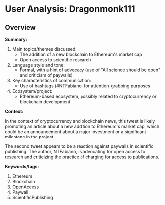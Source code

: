 # User Analysis: Dragonmonk111

## Overview

**Summary:**

1. Main topics/themes discussed:
	* The addition of a new blockchain to Ethereum's market cap
	* Open access to scientific research
2. Language style and tone:
	* Formal, with a hint of advocacy (use of "All science should be open" and criticism of paywalls)
3. Key characteristics of communication:
	* Use of hashtags (#NTFabiano) for attention-grabbing purposes
4. Ecosystem/project:
	* Ethereum-based ecosystem, possibly related to cryptocurrency or blockchain development

**Context:**

In the context of cryptocurrency and blockchain news, this tweet is likely promoting an article about a new addition to Ethereum's market cap, which could be an announcement about a major investment or a significant milestone in the project.

The second tweet appears to be a reaction against paywalls in scientific publishing. The author, NTFabiano, is advocating for open access to research and criticizing the practice of charging for access to publications.

**Keywords/tags:**

1. Ethereum
2. Blockchain
3. OpenAccess
4. Paywall
5. ScientificPublishing